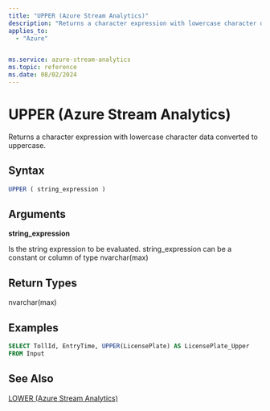 ```yaml
---
title: "UPPER (Azure Stream Analytics)"
description: "Returns a character expression with lowercase character data converted to uppercase. "
applies_to: 
  - "Azure"


ms.service: azure-stream-analytics
ms.topic: reference
ms.date: 08/02/2024
---
```

# UPPER (Azure Stream Analytics)
  Returns a character expression with lowercase character data converted to uppercase.  
  
 ## Syntax  
  
```SQL   
UPPER ( string_expression )  
```  
  
## Arguments  
 **string_expression**  
  
 Is the string expression to be evaluated. string_expression can be a constant or column of type nvarchar(max)  
  
## Return Types  
 nvarchar(max)  
  
## Examples  
  
```SQL  
SELECT TollId, EntryTime, UPPER(LicensePlate) AS LicensePlate_Upper  
FROM Input  
```  
  
## See Also  
 [LOWER &#40;Azure Stream Analytics&#41;](lower-azure-stream-analytics.md)  
  
  
